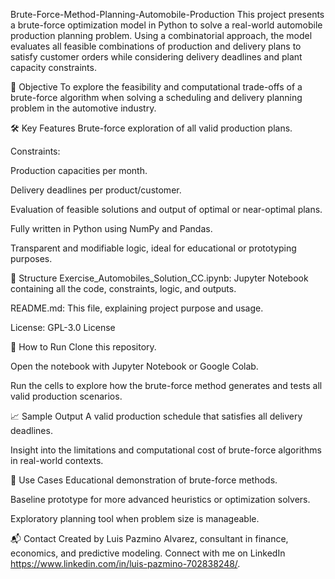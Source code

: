Brute-Force-Method-Planning-Automobile-Production
This project presents a brute-force optimization model in Python to solve a real-world automobile production planning problem. Using a combinatorial approach, the model evaluates all feasible combinations of production and delivery plans to satisfy customer orders while considering delivery deadlines and plant capacity constraints.

📌 Objective
To explore the feasibility and computational trade-offs of a brute-force algorithm when solving a scheduling and delivery planning problem in the automotive industry.

🛠️ Key Features
Brute-force exploration of all valid production plans.

Constraints:

Production capacities per month.

Delivery deadlines per product/customer.

Evaluation of feasible solutions and output of optimal or near-optimal plans.

Fully written in Python using NumPy and Pandas.

Transparent and modifiable logic, ideal for educational or prototyping purposes.

📂 Structure
Exercise_Automobiles_Solution_CC.ipynb: Jupyter Notebook containing all the code, constraints, logic, and outputs.

README.md: This file, explaining project purpose and usage.

License: GPL-3.0 License

🚀 How to Run
Clone this repository.

Open the notebook with Jupyter Notebook or Google Colab.

Run the cells to explore how the brute-force method generates and tests all valid production scenarios.

📈 Sample Output
A valid production schedule that satisfies all delivery deadlines.

Insight into the limitations and computational cost of brute-force algorithms in real-world contexts.

🧠 Use Cases
Educational demonstration of brute-force methods.

Baseline prototype for more advanced heuristics or optimization solvers.

Exploratory planning tool when problem size is manageable.

📬 Contact
Created by Luis Pazmino Alvarez, consultant in finance, economics, and predictive modeling.
Connect with me on LinkedIn https://www.linkedin.com/in/luis-pazmino-702838248/.


